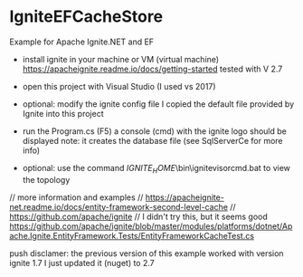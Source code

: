 ﻿# IgniteEFCacheStore
Example for Apache Ignite.NET and EF

- install ignite in your machine or VM (virtual machine) https://apacheignite.readme.io/docs/getting-started
   tested with V 2.7

- open this project with Visual Studio (I used vs 2017)

- optional: modify the ignite config file 
   I copied the default file provided by Ignite into this project

- run the Program.cs (F5)
   a console (cmd) with the ignite logo should be displayed
   note: it creates the database file (see SqlServerCe for more info)

- optional: use the command $IGNITE_HOME$\bin\ignitevisorcmd.bat to view the topology 

// more information and examples 
//   https://apacheignite-net.readme.io/docs/entity-framework-second-level-cache
//   https://github.com/apache/ignite
//   I didn't try this, but it seems good https://github.com/apache/ignite/blob/master/modules/platforms/dotnet/Apache.Ignite.EntityFramework.Tests/EntityFrameworkCacheTest.cs

push disclamer: the previous version of this example worked with version ignite 1.7 I just updated it (nuget) to 2.7
